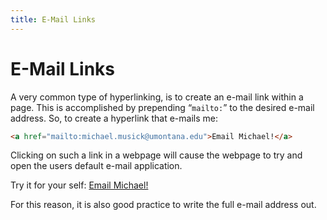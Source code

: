 ```yaml
---
title: E-Mail Links
---
```


# E-Mail Links

A very common type of hyperlinking, is to create an e-mail link within a page. This is accomplished by prepending “`mailto:`” to the desired e-mail address. So, to create a hyperlink that e-mails me:

```html
<a href="mailto:michael.musick@umontana.edu">Email Michael!</a>
```

Clicking on such a link in a webpage will cause the webpage to try and open the users default e-mail application. 

Try it for your self:
<a href="mailto:michael.musick@umontana.edu">Email Michael!</a>

For this reason, it is also good practice to write the full e-mail address out.